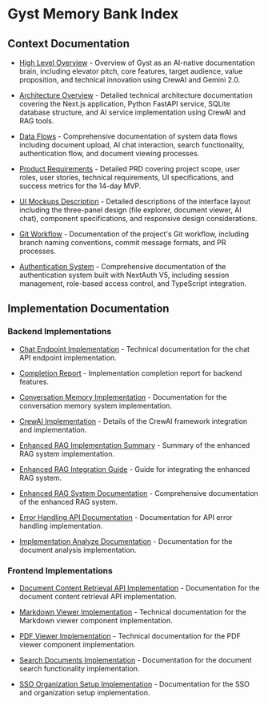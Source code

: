# Gyst Memory Bank Index

## Context Documentation

- [High Level Overview](./context/01_high_level_overview.md) - Overview of Gyst as an AI-native documentation brain, including elevator pitch, core features, target audience, value proposition, and technical innovation using CrewAI and Gemini 2.0.

- [Architecture Overview](./context/02_architecture_overview.md) - Detailed technical architecture documentation covering the Next.js application, Python FastAPI service, SQLite database structure, and AI service implementation using CrewAI and RAG tools.

- [Data Flows](./context/03_data_flows.md) - Comprehensive documentation of system data flows including document upload, AI chat interaction, search functionality, authentication flow, and document viewing processes.

- [Product Requirements](./context/04_product_requirements.md) - Detailed PRD covering project scope, user roles, user stories, technical requirements, UI specifications, and success metrics for the 14-day MVP.

- [UI Mockups Description](./context/05_ui_mockups_description.md) - Detailed descriptions of the interface layout including the three-panel design (file explorer, document viewer, AI chat), component specifications, and responsive design considerations.

- [Git Workflow](./context/06_git_workflow.md) - Documentation of the project's Git workflow, including branch naming conventions, commit message formats, and PR processes.

- [Authentication System](./context/07_authentication_system.md) - Comprehensive documentation of the authentication system built with NextAuth V5, including session management, role-based access control, and TypeScript integration.

## Implementation Documentation

### Backend Implementations

- [Chat Endpoint Implementation](./implementations/backend/CHAT_ENDPOINT_IMPLEMENTATION_DOCS.md) - Technical documentation for the chat API endpoint implementation.

- [Completion Report](./implementations/backend/COMPLETION_REPORT.md) - Implementation completion report for backend features.

- [Conversation Memory Implementation](./implementations/backend/CONVERSATION_MEMORY_IMPLEMENTATION_DOCS.md) - Documentation for the conversation memory system implementation.

- [CrewAI Implementation](./implementations/backend/CREWAI_IMPLEMENTATION_DOCS.md) - Details of the CrewAI framework integration and implementation.

- [Enhanced RAG Implementation Summary](./implementations/backend/ENHANCED_RAG_IMPLEMENTATION_SUMMARY.md) - Summary of the enhanced RAG system implementation.

- [Enhanced RAG Integration Guide](./implementations/backend/ENHANCED_RAG_INTEGRATION_GUIDE.md) - Guide for integrating the enhanced RAG system.

- [Enhanced RAG System Documentation](./implementations/backend/ENHANCED_RAG_SYSTEM_DOCS.md) - Comprehensive documentation of the enhanced RAG system.

- [Error Handling API Documentation](./implementations/backend/ERROR_HANDLING_API_DOCS.md) - Documentation for API error handling implementation.

- [Implementation Analyze Documentation](./implementations/backend/IMPLEMENTATION_ANALYZE_DOCS.md) - Documentation for the document analysis implementation.

### Frontend Implementations

- [Document Content Retrieval API Implementation](./implementations/frontend/DOCUMENT_CONTENT_RETRIEVAL_API_IMPLEMENTATION.md) - Documentation for the document content retrieval API implementation.

- [Markdown Viewer Implementation](./implementations/frontend/MARKDOWN-VIEWER-IMPLEMENTATION-DOCS.md) - Technical documentation for the Markdown viewer component implementation.

- [PDF Viewer Implementation](./implementations/frontend/PDF-VIEWER-IMPLEMENTATION-DOCS.md) - Technical documentation for the PDF viewer component implementation.

- [Search Documents Implementation](./implementations/frontend/SEARCH_DOCUMENTS_IMPLEMENTATION_DOCS.md) - Documentation for the document search functionality implementation.

- [SSO Organization Setup Implementation](./implementations/frontend/SSO_ORGANIZATION_SETUP_IMPLEMENTATION.md) - Documentation for the SSO and organization setup implementation.
